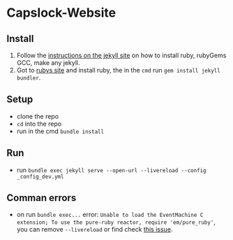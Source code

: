 # Capslock-Website


## Install
1. Follow the [instructions on the jekyll site](https://jekyllrb.com/docs/installation/) on how to install ruby, rubyGems GCC, make any jekyll.
2. Got to [rubys site](https://rubyinstaller.org/) and install ruby, the in the `cmd` run `gem install jekyll bundler`.

## Setup
- clone the repo
- `cd` into the repo
- run in the cmd `bundle install`

## Run
- run `bundle exec jekyll serve --open-url --livereload --config _config_dev.yml`

## Comman errors
- on run `bundle exec...` error: `Unable to load the EventMachine C extension; To use the pure-ruby reactor, require 'em/pure_ruby'`, you can remove `--livereload` or find check [this issue](https://github.com/oneclick/rubyinstaller2/issues/96#issuecomment-434619796).

